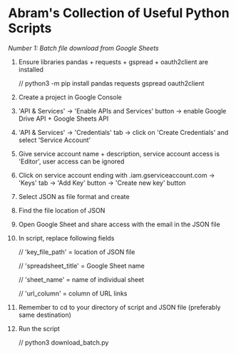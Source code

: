 # Abram's Collection of Useful Python Scripts



_Number 1: Batch file download from Google Sheets_

1. Ensure libraries pandas + requests + gspread + oauth2client are installed

   // python3 -m pip install pandas requests gspread oauth2client

3. Create a project in Google Console
  
4. 'API & Services' -> 'Enable APIs and Services' button -> enable Google Drive API + Google Sheets API

5. 'API & Services' -> 'Credentials' tab -> click on 'Create Credentials' and select 'Service Account'
   
6. Give service account name + description, service account access is 'Editor', user access can be ignored

7. Click on service account ending with .iam.gserviceaccount.com -> 'Keys' tab -> 'Add Key' button -> 'Create new key' button

8. Select JSON as file format and create

9. Find the file location of JSON

10. Open Google Sheet and share access with the email in the JSON file

11. In script, replace following fields

    // 'key_file_path' = location of JSON file

    // 'spreadsheet_title' = Google Sheet name

    // 'sheet_name' = name of individual sheet

    // 'url_column' = column of URL links

13. Remember to cd to your directory of script and JSON file (preferably same destination)

14. Run the script

    // python3 download_batch.py


